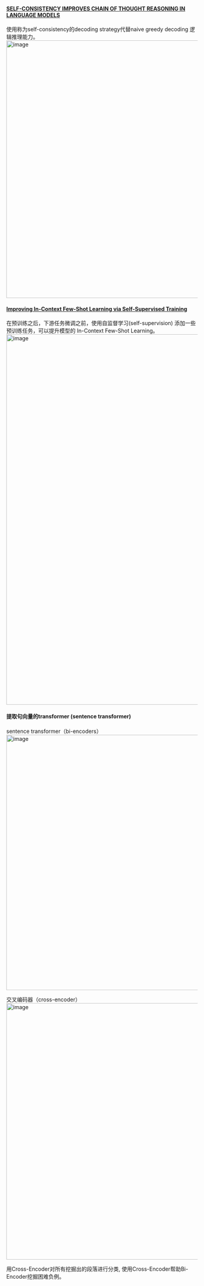 #### [SELF-CONSISTENCY IMPROVES CHAIN OF THOUGHT REASONING IN LANGUAGE MODELS](https://openreview.net/pdf?id=1PL1NIMMrw)
使用称为self-consistency的decoding strategy代替naive greedy decoding 逻辑推理能力。
<img width="676" alt="image" src="https://github.com/Gavin90s/bookmarks/assets/8350994/dd53305c-0ad6-45bf-9a56-5820aa16965f">

#### [Improving In-Context Few-Shot Learning via Self-Supervised Training](https://arxiv.org/pdf/2205.01703.pdf)
在预训练之后，下游任务微调之前，使用自监督学习(self-supervision) 添加一些预训练任务，可以提升模型的 In-Context Few-Shot Learning。 
<img width="972" alt="image" src="https://github.com/Gavin90s/bookmarks/assets/8350994/1158e1f5-8341-46dd-b8f7-2ef876312a14">

#### 提取句向量的transformer (sentence transformer)


sentence transformer（bi-encoders）
<img width="670" alt="image" src="https://github.com/Gavin90s/bookmarks/assets/8350994/5dc3da20-a1d1-4f5c-bf85-b7610fc086c6">


交叉编码器（cross-encoder）
<img width="673" alt="image" src="https://github.com/Gavin90s/bookmarks/assets/8350994/cf2a2a73-c367-4e1e-8f7c-8a55b0efd270">


用Cross-Encoder对所有挖掘出的段落进行分类, 使用Cross-Encoder帮助Bi-Encoder挖掘困难负例。
